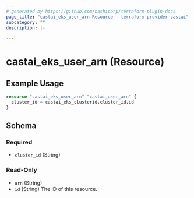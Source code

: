 ```yaml
---
# generated by https://github.com/hashicorp/terraform-plugin-docs
page_title: "castai_eks_user_arn Resource - terraform-provider-castai"
subcategory: ""
description: |-
  
---
```


# castai_eks_user_arn (Resource)



## Example Usage

```terraform
resource "castai_eks_user_arn" "castai_user_arn" {
  cluster_id = castai_eks_clusterid.cluster_id.id
}
```

<!-- schema generated by tfplugindocs -->
## Schema

### Required

- `cluster_id` (String)

### Read-Only

- `arn` (String)
- `id` (String) The ID of this resource.


